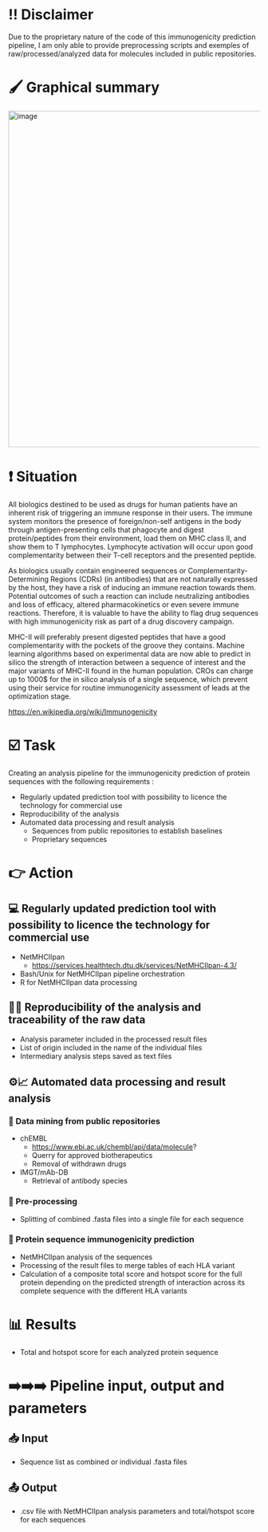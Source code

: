 # :bangbang: Disclaimer

Due to the proprietary nature of the code of this immunogenicity prediction pipeline, I am only able to provide preprocessing scripts and exemples of raw/processed/analyzed data for molecules included in public repositories.

# :paintbrush: Graphical summary

<img width="1859" height="675" alt="image" src="https://github.com/user-attachments/assets/44d77aef-105d-4d4f-9f0a-788830743834" />


# :exclamation: Situation

All biologics destined to be used as drugs for human patients have an inherent risk of triggering an immune response in their users. The immune system monitors the presence of foreign/non-self antigens in the body through antigen-presenting cells that phagocyte and digest protein/peptides from their environment, load them on MHC class II, and show them to T lymphocytes. Lymphocyte activation will occur upon good complementarity between their T-cell receptors and the presented peptide.

As biologics usually contain engineered sequences or Complementarity-Determining Regions (CDRs) (in antibodies) that are not naturally expressed by the host, they have a risk of inducing an immune reaction towards them. Potential outcomes of such a reaction can include neutralizing antibodies and loss of efficacy, altered pharmacokinetics or even severe immune reactions. Therefore, it is valuable to have the ability to flag drug sequences with high immunogenicity risk as part of a drug discovery campaign.

MHC-II will preferably present digested peptides that have a good complementarity with the pockets of the groove they contains. Machine learning algorithms based on experimental data are now able to predict in silico the strength of interaction between a sequence of interest and the major variants of MHC-II found in the human population. CROs can charge up to 1000$ for the in silico analysis of a single sequence, which prevent using their service for routine immunogenicity assessment of leads at the optimization stage.

https://en.wikipedia.org/wiki/Immunogenicity

# :ballot_box_with_check: Task

Creating an analysis pipeline for the immunogenicity prediction of protein sequences with the following requirements :
- Regularly updated prediction tool with possibility to licence the technology for commercial use
- Reproducibility of the analysis
- Automated data processing and result analysis
  - Sequences from public repositories to establish baselines
  - Proprietary sequences

# :point_right: Action

## :computer: Regularly updated prediction tool with possibility to licence the technology for commercial use

- NetMHCIIpan
  - https://services.healthtech.dtu.dk/services/NetMHCIIpan-4.3/
- Bash/Unix for NetMHCIIpan pipeline orchestration
- R for NetMHCIIpan data processing

## :male_detective: Reproducibility of the analysis and traceability of the raw data

- Analysis parameter included in the processed result files
- List of origin included in the name of the individual files
- Intermediary analysis steps saved as text files

## :gear::chart_with_upwards_trend: Automated data processing and result analysis

### :microscope: Data mining from public repositories

- chEMBL
  - https://www.ebi.ac.uk/chembl/api/data/molecule?
  - Querry for approved biotherapeutics
  - Removal of withdrawn drugs
- IMGT/mAb-DB
  - Retrieval of antibody species

### :twisted_rightwards_arrows: Pre-processing

- Splitting of combined .fasta files into a single file for each sequence

### :abacus: Protein sequence immunogenicity prediction

- NetMHCIIpan analysis of the sequences
- Processing of the result files to merge tables of each HLA variant 
- Calculation of a composite total score and hotspot score for the full protein depending on the predicted strength of interaction across its complete sequence with the different HLA variants

# :bar_chart: Results

- Total and hotspot score for each analyzed protein sequence  

# :arrow_right::arrow_right::arrow_right: Pipeline input, output and parameters

## :inbox_tray: Input

- Sequence list as combined or individual .fasta files

## :outbox_tray: Output

- .csv file with NetMHCIIpan analysis parameters and total/hotspot score for each sequences
